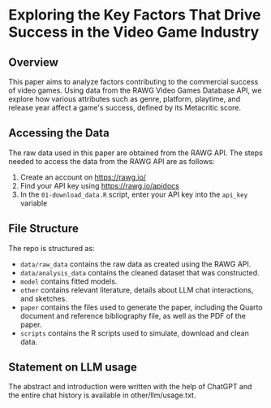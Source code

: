 # Exploring the Key Factors That Drive Success in the Video Game Industry

## Overview

This paper aims to analyze factors contributing to the commercial success of video games. Using data from the RAWG Video Games Database API, we explore how various attributes such as genre, platform, playtime, and release year affect a game's success, defined by its Metacritic score.

## Accessing the Data

The raw data used in this paper are obtained from the RAWG API.
The steps needed to access the data from the RAWG API are as follows:
1. Create an account on https://rawg.io/
2. Find your API key using https://rawg.io/apidocs
3. In the `01-download_data.R` script, enter your API key into the `api_key` variable

## File Structure

The repo is structured as:

-   `data/raw_data` contains the raw data as created using the RAWG API.
-   `data/analysis_data` contains the cleaned dataset that was constructed.
-   `model` contains fitted models. 
-   `other` contains relevant literature, details about LLM chat interactions, and sketches.
-   `paper` contains the files used to generate the paper, including the Quarto document and reference bibliography file, as well as the PDF of the paper. 
-   `scripts` contains the R scripts used to simulate, download and clean data.


## Statement on LLM usage

The abstract and introduction were written with the help of ChatGPT and the entire chat history is available in other/llm/usage.txt.

